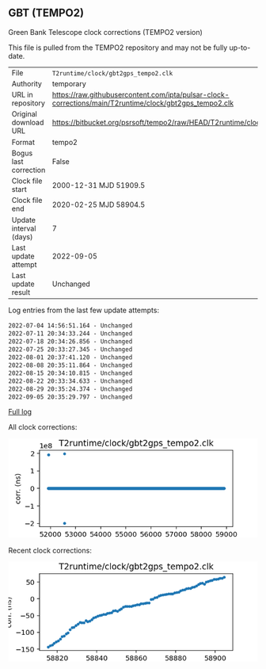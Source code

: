 
## GBT (TEMPO2)

Green Bank Telescope clock corrections (TEMPO2 version)

This file is pulled from the TEMPO2 repository and may not be fully up-to-date.

|     |     |
|:--- |:--- |
| File | `T2runtime/clock/gbt2gps_tempo2.clk` |
| Authority | temporary |
| URL in repository | <https://raw.githubusercontent.com/ipta/pulsar-clock-corrections/main/T2runtime/clock/gbt2gps_tempo2.clk> |
| Original download URL | <https://bitbucket.org/psrsoft/tempo2/raw/HEAD/T2runtime/clock/gbt2gps.clk> |
| Format | tempo2 |
| Bogus last correction | False |
| Clock file start | 2000-12-31 MJD 51909.5 |
| Clock file end | 2020-02-25 MJD 58904.5 |
| Update interval (days) | 7 |
| Last update attempt | 2022-09-05 |
| Last update result | Unchanged |

Log entries from the last few update attempts:
```
2022-07-04 14:56:51.164 - Unchanged
2022-07-11 20:34:33.244 - Unchanged
2022-07-18 20:34:26.856 - Unchanged
2022-07-25 20:33:27.345 - Unchanged
2022-08-01 20:37:41.120 - Unchanged
2022-08-08 20:35:11.864 - Unchanged
2022-08-15 20:34:10.815 - Unchanged
2022-08-22 20:33:34.633 - Unchanged
2022-08-29 20:35:24.374 - Unchanged
2022-09-05 20:35:29.797 - Unchanged
```
[Full log](https://raw.githubusercontent.com/ipta/pulsar-clock-corrections/main/log/T2runtime/clock/gbt2gps_tempo2.clk.log)


All clock corrections:

![plot of all clock corrections](gbt2gps_tempo2.clk.png "All corrections")

Recent clock corrections:

![plot of recent clock corrections](gbt2gps_tempo2.clk.short.png "Recent corrections")

